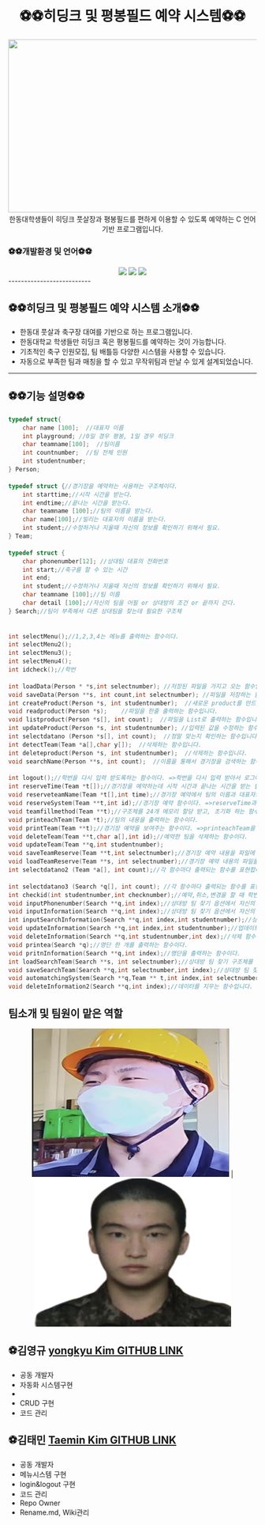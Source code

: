 
<div align="center">
  <h1 style="text-align: center;">⚽️⚽️히딩크 및 평봉필드 예약 시스템⚽️⚽️</h1>
  <img src="./assets/football.png" width="700" height="350">
  </div>

<div align="center">
한동대학생들이 히딩크 풋살장과 평봉필드를 편하게 이용할 수 있도록 예약하는 C 언어 기반 프로그램입니다.
</div>
</p>

### ⚽️⚽️개발환경 및 언어⚽️⚽️
<div align="center">
 <img src="https://img.shields.io/badge/HTML-E34F26?style=flat-square&logo=HTML5&logoColor=white"/>
 <img src="https://img.shields.io/badge/C-00CCFF?style=flat-square&logo=C&logoColor="white"/>
 <img src="https://img.shields.io/badge/VisualStudioCode-0000FF?style=flat-square&logo=VisualStudioCode&logoColor="black"/>
                                                                                                            

</div>
--------------------------


## ⚽️⚽️히딩크 및 평봉필드 예약 시스템 소개⚽️⚽️
- 한동대 풋살과 축구장 대여를 기반으로 하는 프로그램입니다. 
- 한동대학교 학생들만 히딩크 혹은 평봉필드를 예약하는 것이 가능합니다.
- 기초적인 축구 인원모집, 팀 배틀등 다양한 시스템을 사용할 수 있습니다. 
- 자동으로 부족한 팀과 매칭을 할 수 있고 무작위팀과 만날 수 있게 설계되었습니다. 


--------------------------



## ⚽️⚽️기능 설명⚽️⚽️

```c
typedef struct{
    char name [100];  //대표자 이름
    int playground; //0일 경우 평봉, 1일 경우 히딩크
    char teamname[100];  //팀이름
    int countnumber;  //팀 전체 인원
    int studentnumber;
} Person;

typedef struct {//경기장을 예약하는 사용하는 구조체이다.
    int starttime;//시작 시간을 받는다.
    int endtime;//끝나는 시간을 받는다.
    char teamname [100];//팀의 이름을 받는다.
    char name[100];//빌리는 대표자의 이름을 받는다.
    int student;//수정하거나 지울때 자신의 정보를 확인하기 위해서 필요.
} Team;

typedef struct {
    char phonenumber[12]; //상대팀 대표의 전화번호
    int start;//축구를 할 수 있는 시간 
    int end;
    int student;//수정하거나 지울때 자신의 정보를 확인하기 위해서 필요.
    char teamname [100];//팀 이름
    char detail [100];//자신의 팀을 어필 or 상대방의 조건 or 끝까지 간다.
} Search;//팀이 부족해서 다른 상대팀을 찾는데 필요한 구조체


int selectMenu();//1,2,3,4는 메뉴를 출력하는 함수이다.
int selectMenu2();
int selectMenu3();
int selectMenu4();
int idcheck();//학번

int loadData(Person * *s,int selectnumber); //저장된 파일을 가지고 오는 함수입니다. 
void saveData(Person **s, int count,int selectnumber); //파일을 저장하는 함수입니다. 
int createProduct(Person *s, int studentnumber);  //새로운 product를 만드는 함수입니다. 
void readproduct(Person *s);    //파일을 한줄 출력하는 함수입니다. 
void listproduct(Person *s[], int count);  //파일을 List로 출력하는 함수입니다. 
int updateProduct(Person *s, int studentnumber); //입력된 값을 수정하는 함수입니다. 
int selectdatano (Person *s[], int count);  //정말 맞는지 확인하는 함수입니다. 
int detectTeam(Team *a[],char y[]);  //삭제하는 함수입니다. 
int deleteproduct(Person *s, int studentnumber);  //삭제하는 함수입니다. 
void searchName(Person **s, int count);  //이름을 통해서 경기장을 검색하는 함수입니다. 

int logout();//학번을 다시 입력 받도록하는 함수이다. =>학번을 다시 입력 받아서 로그아웃 상태로 만드는 것.
int reserveTime(Team *t[]);//경기장을 예약하는데 시작 시간과 끝나는 시간을 받는 함수이다.
void reserveteamName(Team *t[],int time);//경기장 예약에서 팀의 이름과 대표자의 이름을 받는 함수이다.
void reserveSystem(Team **t,int id);//경기장 예약 함수이다. =>reserveTime과 reserveteamName을 호출한다.
void teamfillmethod(Team **t);//구조체를 24개 메모리 할당 받고, 초기화 하는 함수이다.
void printeachTeam(Team *t);//팀의 내용을 출력하는 함수이다.
void printTeam(Team **t);//경기장 예약을 보여주는 함수이다. =>printeachTeam을 호출한다.
void deleteTeam(Team **t,char a[],int id);//예약한 팀을 삭제하는 함수이다.
void updateTeam(Team **q,int studentnumber);
void saveTeamReserve(Team **t,int selectnumber);//경기장 예약 내용을 파일에 저장하는 함수이다.
void loadTeamReserve(Team **s, int selectnumber);//경기장 예약 내용의 파일을 읽어오는 함수이다.
int selectdatano2 (Team *a[], int count);//각 함수마다 출력되는 함수를 표현합니다. 

int selectdatano3 (Search *q[], int count); //각 함수마다 출력되는 함수를 표현합니다. 
int checkid(int studentnumber,int checknumber);//예약,취소,변경을 할 때 학번이 같은지 확인하는 함수이다.
void inputPhonenumber(Search **q,int index);//상대방 팀 찾기 옵션에서 자신의 팀을 예약할 때 대표자의 전화번호를 입력받는 함수이다.
void inputInformation(Search **q,int index);//상대방 팀 찾기 옵션에서 자신의 팀을 예약할 때 팀의 이름, 세부사항을 입력받는 함수이다.
int inputSearchInformation(Search **q,int index,int studentnumber);//상대방 팀 찾기 옵션에서 자신의 팀을 예약하는 함수이다.
void updateInformation(Search **q,int index,int studentnumber);//업데이트 하는 함수이다.
void deleteInformation(Search **q,int studentnumber,int dex);//삭제 함수이다.
void printea(Search *q);//명단 한 개를 출력하는 함수이다.
void pritnInformation(Search **q,int index);//명단을 출력하는 함수이다.
int loadSearchTeam(Search **s, int selectnumber);//상대방 팀 찾기 구조체를 파일에서 불러오는 함수이다.
void saveSearchTeam(Search **q,int selectnumber,int index);//상대방 팀 찾기 구조체를 파일에 저장하는 함수이다.
void automatchingSystem(Search **q,Team ** t,int index,int selectnumber);//같은 시간대에 상대팀을 알려주고 자동적으로 경기장을 예약하는 시스템입니다.
void deleteInformation2(Search **q,int index);//데이터를 지우는 함수입니다.

```

<h2>팀소개 및 팀원이 맡은 역할</h2>

<div align="center">
<img src="./assets/bok.png" width="400" height="300"> |
<img src="./assets/taemin.png" width="400" height="300">
</div>

## ⚽️김영규 [yongkyu Kim GITHUB LINK](https://github.com/kimbbanggyu)
- 공동 개발자
- 자동화 시스템구현
- 
- CRUD 구현
- 코드 관리

## ⚽️김태민 [Taemin Kim GITHUB LINK](https://github.com/taeminkim-408)
- 공동 개발자
- 메뉴시스템 구현
- login&logout 구현
- 코드 관리
- Repo Owner
- Rename.md, Wiki관리
  




